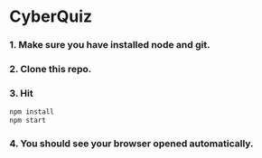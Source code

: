 # CyberQuiz

### 1. Make sure you have installed node and git.

### 2. Clone this repo.

### 3. Hit

```sh
npm install
npm start
```
### 4. You should see your browser opened automatically.
